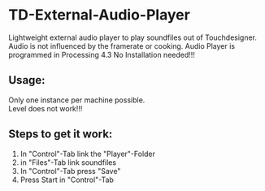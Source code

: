 # TD-External-Audio-Player

Lightweight external audio player to play soundfiles out of Touchdesigner.
Audio is not influenced by the framerate or cooking. 
Audio Player is programmed in Processing 4.3 
No Installation needed!!!  

## Usage:
Only one instance per machine possible.  
Level does not work!!!



## Steps to get it work:

1. In "Control"-Tab link the "Player"-Folder
2. in "Files"-Tab link soundfiles
3. In "Control"-Tab press "Save"
4. Press Start in "Control"-Tab
